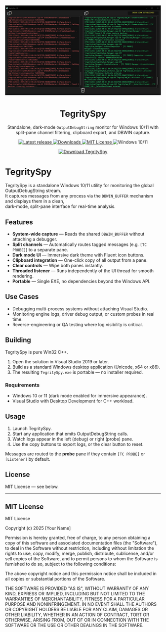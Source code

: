 <p align="center">
  <img src="screenshots/screenshot.jpg" alt="TegritySpy dual-pane debug output" width="880">
</p>

<h1 align="center">TegritySpy</h1>

<p align="center">
  Standalone, dark-mode <code>OutputDebugString</code> monitor for Windows 10/11 with split-pane channel filtering, clipboard export, and DBWIN capture.
</p>

<p align="center">
  <a href="https://github.com/barc0d3/TegritySpy/releases/tag/TegritySpy">
    <img src="https://img.shields.io/github/v/tag/barc0d3/TegritySpy?label=release&sort=semver" alt="Latest release">
  </a>
  <a href="https://github.com/barc0d3/TegritySpy/releases">
    <img src="https://img.shields.io/github/downloads/barc0d3/TegritySpy/total.svg" alt="Downloads">
  </a>
  <a href="LICENSE">
    <img src="https://img.shields.io/badge/license-MIT-blue.svg" alt="MIT License">
  </a>
  <img src="https://img.shields.io/badge/platform-Windows%2010%2F11-2ea44f.svg" alt="Windows 10/11">
</p>

<p align="center">
  <a href="https://github.com/barc0d3/TegritySpy/releases/tag/TegritySpy">
    <img src="https://img.shields.io/badge/⬇%20Download-TegritySpy.exe-111111?labelColor=0d1117" alt="Download TegritySpy">
  </a>
</p>




# TegritySpy

TegritySpy is a standalone Windows 10/11 utility for monitoring the global OutputDebugString stream.  
It captures messages from any process via the `DBWIN_BUFFER` mechanism and displays them in a clean,  
dark-mode, split-pane interface for real-time analysis.

## Features

- **System-wide capture** — Reads the shared `DBWIN_BUFFER` without attaching a debugger.
- **Split channels** — Automatically routes tagged messages (e.g. `[TC PROBE]`) to a separate pane.
- **Dark mode UI** — Immersive dark theme with Fluent icon buttons.
- **Clipboard integration** — One-click copy of all output from a pane.
- **Clear controls** — Wipe both panes instantly.
- **Threaded listener** — Runs independently of the UI thread for smooth rendering.
- **Portable** — Single EXE, no dependencies beyond the Windows API.

## Use Cases

- Debugging multi-process systems without attaching Visual Studio.
- Monitoring engine logs, driver debug output, or custom probes in real time.
- Reverse-engineering or QA testing where log visibility is critical.

## Building

TegritySpy is pure Win32 C++.

1. Open the solution in Visual Studio 2019 or later.
2. Build as a standard Windows desktop application (Unicode, x64 or x86).
3. The resulting `TegritySpy.exe` is portable — no installer required.

### Requirements

- Windows 10 or 11 (dark mode enabled for immersive appearance).
- Visual Studio with Desktop Development for C++ workload.

## Usage

1. Launch TegritySpy.
2. Start any application that emits OutputDebugString calls.
3. Watch logs appear in the left (debug) or right (probe) pane.
4. Use the copy buttons to export logs, or the clear button to reset.

Messages are routed to the **probe** pane if they contain `[TC PROBE]` or `[Listener]` by default.

## License

MIT License — see below.

---

## MIT License
MIT License

Copyright (c) 2025 [Your Name]

Permission is hereby granted, free of charge, to any person obtaining a copy
of this software and associated documentation files (the "Software"), to deal
in the Software without restriction, including without limitation the rights
to use, copy, modify, merge, publish, distribute, sublicense, and/or sell
copies of the Software, and to permit persons to whom the Software is
furnished to do so, subject to the following conditions:

The above copyright notice and this permission notice shall be included in all
copies or substantial portions of the Software.

THE SOFTWARE IS PROVIDED "AS IS", WITHOUT WARRANTY OF ANY KIND, EXPRESS OR
IMPLIED, INCLUDING BUT NOT LIMITED TO THE WARRANTIES OF MERCHANTABILITY,
FITNESS FOR A PARTICULAR PURPOSE AND NONINFRINGEMENT. IN NO EVENT SHALL THE
AUTHORS OR COPYRIGHT HOLDERS BE LIABLE FOR ANY CLAIM, DAMAGES OR OTHER
LIABILITY, WHETHER IN AN ACTION OF CONTRACT, TORT OR OTHERWISE, ARISING FROM,
OUT OF OR IN CONNECTION WITH THE SOFTWARE OR THE USE OR OTHER DEALINGS IN THE
SOFTWARE.
